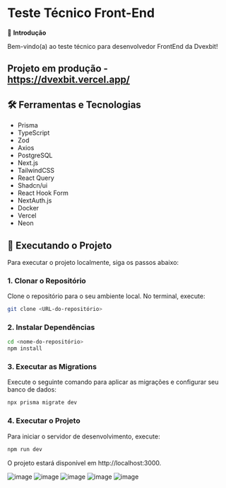 # Teste Técnico Front-End

👋 **Introdução**

Bem-vindo(a) ao teste técnico para desenvolvedor FrontEnd da Dvexbit!


## Projeto em produção - https://dvexbit.vercel.app/

## 🛠️ Ferramentas e Tecnologias

- Prisma
- TypeScript
- Zod
- Axios
- PostgreSQL
- Next.js
- TailwindCSS
- React Query
- Shadcn/ui
- React Hook Form
- NextAuth.js
- Docker
- Vercel
- Neon

## 🚀 Executando o Projeto

Para executar o projeto localmente, siga os passos abaixo:

### 1. Clonar o Repositório

Clone o repositório para o seu ambiente local. No terminal, execute:

```bash
git clone <URL-do-repositório>
```

### 2. Instalar Dependências

```bash
cd <nome-do-repositório>
npm install
```

### 3. Executar as Migrations
Execute o seguinte comando para aplicar as migrações e configurar seu banco de dados:

```bash
npx prisma migrate dev
```

### 4. Executar o Projeto
Para iniciar o servidor de desenvolvimento, execute:

```bash
npm run dev
```

O projeto estará disponível em http://localhost:3000.

![image](https://github.com/user-attachments/assets/dceae9ca-2ee3-42a2-8825-e0b9b69367e5)
![image](https://github.com/user-attachments/assets/7050c56c-4902-4f12-be2d-53b11b34e7c5)
![image](https://github.com/user-attachments/assets/1e065858-5aeb-4dba-8a0e-2015fc0fb9bd)
![image](https://github.com/user-attachments/assets/e57c9f3c-8ba3-487b-8f2e-127a5b4d961a)
![image](https://github.com/user-attachments/assets/6c315739-3f83-42c4-816a-8a8cc93cf01e)




